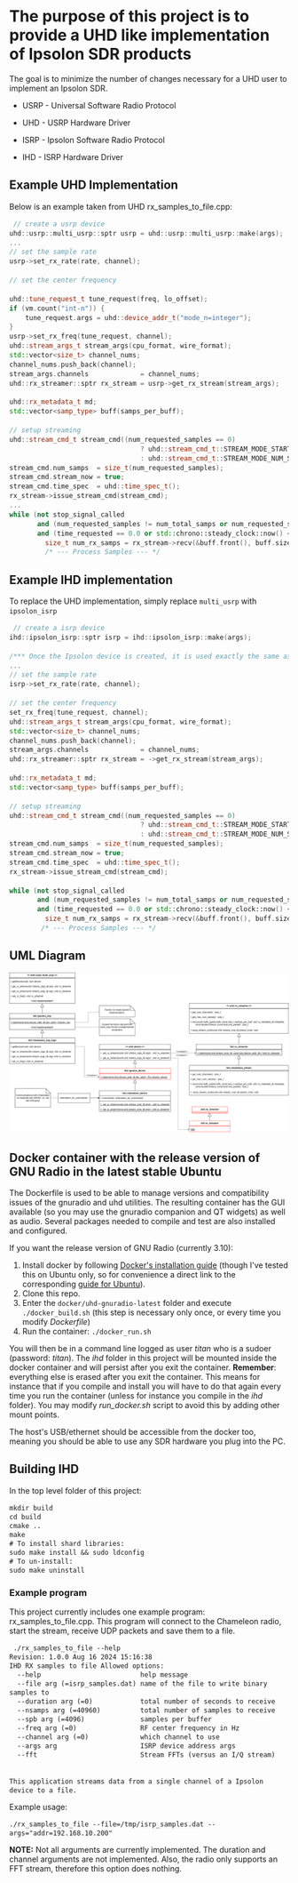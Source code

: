 # The purpose of this project is to provide a UHD like implementation of Ipsolon SDR products

The goal is to minimize the number of changes necessary for a UHD user to implement an Ipsolon SDR.

- USRP - Universal Software Radio Protocol
- UHD - USRP Hardware Driver


- ISRP - Ipsolon Software Radio Protocol
- IHD - ISRP Hardware Driver

## Example UHD Implementation

Below is an example taken from UHD rx_samples_to_file.cpp:
``` C++
 // create a usrp device
uhd::usrp::multi_usrp::sptr usrp = uhd::usrp::multi_usrp::make(args);
...
// set the sample rate
usrp->set_rx_rate(rate, channel);

// set the center frequency

uhd::tune_request_t tune_request(freq, lo_offset);
if (vm.count("int-n")) {
    tune_request.args = uhd::device_addr_t("mode_n=integer");
}
usrp->set_rx_freq(tune_request, channel);
uhd::stream_args_t stream_args(cpu_format, wire_format);
std::vector<size_t> channel_nums;
channel_nums.push_back(channel);
stream_args.channels             = channel_nums;
uhd::rx_streamer::sptr rx_stream = usrp->get_rx_stream(stream_args);

uhd::rx_metadata_t md;
std::vector<samp_type> buff(samps_per_buff);

// setup streaming
uhd::stream_cmd_t stream_cmd((num_requested_samples == 0)
                                 ? uhd::stream_cmd_t::STREAM_MODE_START_CONTINUOUS
                                 : uhd::stream_cmd_t::STREAM_MODE_NUM_SAMPS_AND_DONE);
stream_cmd.num_samps  = size_t(num_requested_samples);
stream_cmd.stream_now = true;
stream_cmd.time_spec  = uhd::time_spec_t();
rx_stream->issue_stream_cmd(stream_cmd);
...
while (not stop_signal_called
       and (num_requested_samples != num_total_samps or num_requested_samples == 0)
       and (time_requested == 0.0 or std::chrono::steady_clock::now() <= stop_time)) {
         size_t num_rx_samps = rx_stream->recv(&buff.front(), buff.size(), md, 3.0, enable_size_map);
         /* --- Process Samples --- */
```
## Example IHD implementation

To replace the UHD implementation, simply replace `multi_usrp` with `ipsolon_isrp`

``` C++
 // create a isrp device
ihd::ipsolon_isrp::sptr isrp = ihd::ipsolon_isrp::make(args);

/*** Once the Ipsolon device is created, it is used exactly the same as the usrp device */
...
// set the sample rate
isrp->set_rx_rate(rate, channel);

// set the center frequency
set_rx_freq(tune_request, channel);
uhd::stream_args_t stream_args(cpu_format, wire_format);
std::vector<size_t> channel_nums;
channel_nums.push_back(channel);
stream_args.channels             = channel_nums;
uhd::rx_streamer::sptr rx_stream = ->get_rx_stream(stream_args);

uhd::rx_metadata_t md;
std::vector<samp_type> buff(samps_per_buff);

// setup streaming
uhd::stream_cmd_t stream_cmd((num_requested_samples == 0)
                                 ? uhd::stream_cmd_t::STREAM_MODE_START_CONTINUOUS
                                 : uhd::stream_cmd_t::STREAM_MODE_NUM_SAMPS_AND_DONE);
stream_cmd.num_samps  = size_t(num_requested_samples);
stream_cmd.stream_now = true;
stream_cmd.time_spec  = uhd::time_spec_t();
rx_stream->issue_stream_cmd(stream_cmd);

while (not stop_signal_called
       and (num_requested_samples != num_total_samps or num_requested_samples == 0)
       and (time_requested == 0.0 or std::chrono::steady_clock::now() <= stop_time)) {
         size_t num_rx_samps = rx_stream->recv(&buff.front(), buff.size(), md, 3.0, enable_size_map);
        /* --- Process Samples --- */
```

## UML Diagram
![IHD.png](doc/images/IHD.png)


## Docker container with the release version of GNU Radio in the latest stable Ubuntu

The Dockerfile is used to be able to manage versions and compatibility issues of the gnuradio and uhd utilities. The resulting container has the GUI available (so you may use the gnuradio companion and QT widgets) as well as audio. Several packages needed to compile and test are also installed and configured.

If you want the release version of GNU Radio (currently 3.10):

1. Install docker by following [Docker's installation guide](https://docs.docker.com/get-docker/) (though I've tested this on Ubuntu only, so for convenience a direct link to the corresponding [guide for Ubuntu](https://docs.docker.com/engine/install/ubuntu/#install-using-the-repository)).
2. Clone this repo.
3. Enter the `docker/uhd-gnuradio-latest` folder and execute `./docker_build.sh` (this step is necessary only once, or every time you modify *Dockerfile*)
4. Run the container: `./docker_run.sh`

You will then be in a command line logged as user *titan* who is a sudoer (password: *titan*). The *ihd* folder in this project will be mounted inside the docker container and will persist after you exit the container.  **Remember**: everything else is erased after you exit the container. This means for instance that if you compile and install you will have to do that again every time you run the container (unless for instance you compile in the *ihd* folder). You may modify *run_docker.sh* script to avoid this by adding other mount points.

The host's USB/ethernet should be accessible from the docker too, meaning you should be able to use any SDR hardware you plug into the PC.

## Building IHD

In the top level folder of this project:
```shell
mkdir build
cd build
cmake ..
make
# To install shard libraries:
sudo make install && sudo ldconfig
# To un-install:
sudo make uninstall
```

### Example program
This project currently includes one example program: rx_samples_to_file.cpp.  This program will connect to the Chameleon radio, start the stream, receive UDP packets and save them to a file.

```shell
 ./rx_samples_to_file --help
Revision: 1.0.0 Aug 16 2024 15:16:38
IHD RX samples to file Allowed options:
  --help                         help message
  --file arg (=isrp_samples.dat) name of the file to write binary samples to
  --duration arg (=0)            total number of seconds to receive
  --nsamps arg (=40960)          total number of samples to receive
  --spb arg (=4096)              samples per buffer
  --freq arg (=0)                RF center frequency in Hz
  --channel arg (=0)             which channel to use
  --args arg                     ISRP device address args
  --fft                          Stream FFTs (versus an I/Q stream)


This application streams data from a single channel of a Ipsolon device to a file.
```
Example usage:
```shell
./rx_samples_to_file --file=/tmp/isrp_samples.dat --args="addr=192.168.10.200"
```
**NOTE:** Not all arguments are currently implemented.  The duration and channel arguments are not implemented.  Also, the radio only supports an FFT stream, therefore this option does nothing. 